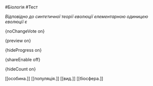#Біологія #Тест

*Відповідно до синтетичної теорії еволюції елементарною одиницею еволюції є*

{noChangeVote on}

{preview on}

{hideProgress on}

{shareEnable off}

{hideCount on}

[[особина.]]
[[популяція.]]
[[вид.]]
[[біосфера.]]

